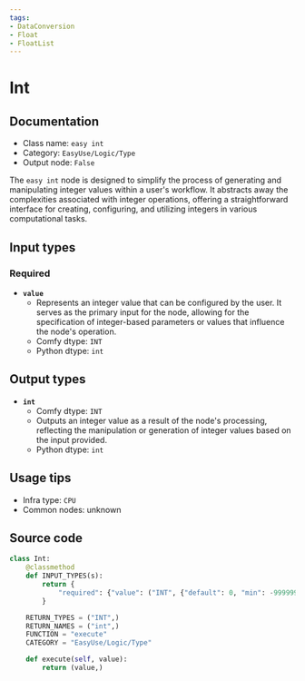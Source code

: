 ```yaml
---
tags:
- DataConversion
- Float
- FloatList
---
```


# Int
## Documentation
- Class name: `easy int`
- Category: `EasyUse/Logic/Type`
- Output node: `False`

The `easy int` node is designed to simplify the process of generating and manipulating integer values within a user's workflow. It abstracts away the complexities associated with integer operations, offering a straightforward interface for creating, configuring, and utilizing integers in various computational tasks.
## Input types
### Required
- **`value`**
    - Represents an integer value that can be configured by the user. It serves as the primary input for the node, allowing for the specification of integer-based parameters or values that influence the node's operation.
    - Comfy dtype: `INT`
    - Python dtype: `int`
## Output types
- **`int`**
    - Comfy dtype: `INT`
    - Outputs an integer value as a result of the node's processing, reflecting the manipulation or generation of integer values based on the input provided.
    - Python dtype: `int`
## Usage tips
- Infra type: `CPU`
- Common nodes: unknown


## Source code
```python
class Int:
    @classmethod
    def INPUT_TYPES(s):
        return {
            "required": {"value": ("INT", {"default": 0, "min": -999999, "max": 999999,})},
        }

    RETURN_TYPES = ("INT",)
    RETURN_NAMES = ("int",)
    FUNCTION = "execute"
    CATEGORY = "EasyUse/Logic/Type"

    def execute(self, value):
        return (value,)

```
